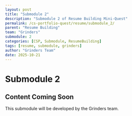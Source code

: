```yaml
---
layout: post
title: "Submodule 2"
description: "Submodule 2 of Resume Building Mini-Quest"
permalink: /cs-portfolio-quest/resume/submodule_2/
parent: "Resume Building"
team: "Grinders"
submodule: 2
categories: [CSP, Submodule, ResumeBuilding]
tags: [resume, submodule, grinders]
author: "Grinders Team"
date: 2025-10-21
---
```


# Submodule 2

## Content Coming Soon
This submodule will be developed by the Grinders team.
